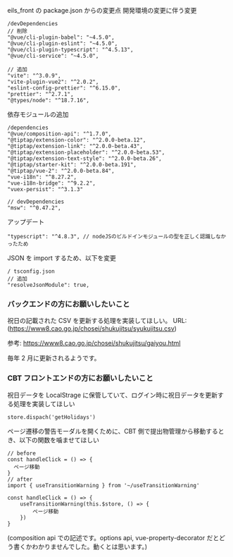 eils_front の package.json からの変更点
開発環境の変更に伴う変更

```
/devDependencies
// 削除
"@vue/cli-plugin-babel": "~4.5.0",
"@vue/cli-plugin-eslint": "~4.5.0",
"@vue/cli-plugin-typescript": "^4.5.13",
"@vue/cli-service": "~4.5.0",

// 追加
"vite": "^3.0.9",
"vite-plugin-vue2": "^2.0.2",
"eslint-config-prettier": "^6.15.0",
"prettier": "^2.7.1",
"@types/node": "^18.7.16",
```

依存モジュールの追加

```
/dependencies
"@vue/composition-api": "^1.7.0",
"@tiptap/extension-color": "^2.0.0-beta.12",
"@tiptap/extension-link": "^2.0.0-beta.43",
"@tiptap/extension-placeholder": "^2.0.0-beta.53",
"@tiptap/extension-text-style": "^2.0.0-beta.26",
"@tiptap/starter-kit": "^2.0.0-beta.191",
"@tiptap/vue-2": "^2.0.0-beta.84",
"vue-i18n": "^8.27.2",
"vue-i18n-bridge": "^9.2.2",
"vuex-persist": "^3.1.3"

// devDependencies
"msw": "^0.47.2",
```

アップデート

```
"typescript": "^4.8.3", // nodeJSのビルドインモジュールの型を正しく認識しなかったため
```

JSON を import するため、以下を変更

```
/ tsconfig.json
// 追加
"resolveJsonModule": true,
```

### バックエンドの方にお願いしたいこと

祝日の記載された CSV を更新する処理を実装してほしい。
URL: (https://www8.cao.go.jp/chosei/shukujitsu/syukujitsu.csv)

参考: https://www8.cao.go.jp/chosei/shukujitsu/gaiyou.html

毎年 2 月に更新されるようです。

### CBT フロントエンドの方にお願いしたいこと

祝日データを LocalStrage に保管していて、ログイン時に祝日データを更新する処理を実装してほしい

```
store.dispach('getHolidays')
```

ページ遷移の警告モーダルを開くために、CBT 側で提出物管理から移動するとき、以下の関数を噛ませてほしい

```
// before
const handleClick = () => {
  ページ移動
}
// after
import { useTransitionWarning } from '~/useTransitionWarning'

const handleClick = () => {
    useTransitionWarning(this.$store, () => {
        ページ移動
    })
}
```

(composition api での記述です。options api, vue-property-decorator だとどう書くかわかりませんでした。動くとは思います。)
